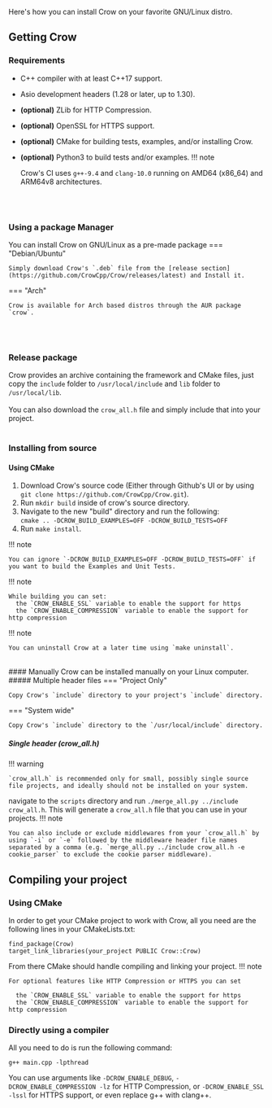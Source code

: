 Here's how you can install Crow on your favorite GNU/Linux distro.
## Getting Crow

### Requirements
 - C++ compiler with at least C++17 support.
 - Asio development headers (1.28 or later, up to 1.30).
 - **(optional)** ZLib for HTTP Compression.
 - **(optional)** OpenSSL for HTTPS support.
 - **(optional)** CMake for building tests, examples, and/or installing Crow.
 - **(optional)** Python3 to build tests and/or examples.
!!! note

    Crow's CI uses `g++-9.4` and `clang-10.0` running on AMD64 (x86_64) and ARM64v8 architectures.


<br><br>

### Using a package Manager
You can install Crow on GNU/Linux as a pre-made package
=== "Debian/Ubuntu"

    Simply download Crow's `.deb` file from the [release section](https://github.com/CrowCpp/Crow/releases/latest) and Install it.

=== "Arch"

    Crow is available for Arch based distros through the AUR package `crow`.


<br><br>
### Release package
Crow provides an archive containing the framework and CMake files, just copy the `include` folder to `/usr/local/include` and `lib` folder to `/usr/local/lib`.<br><br>
You can also download the `crow_all.h` file and simply include that into your project.
<br><br>
### Installing from source
#### Using CMake
1. Download Crow's source code (Either through Github's UI or by using<br> `git clone https://github.com/CrowCpp/Crow.git`).
2. Run `mkdir build` inside of crow's source directory.
3. Navigate to the new "build" directory and run the following:<br>
`cmake .. -DCROW_BUILD_EXAMPLES=OFF -DCROW_BUILD_TESTS=OFF`
4. Run `make install`.

!!! note

    You can ignore `-DCROW_BUILD_EXAMPLES=OFF -DCROW_BUILD_TESTS=OFF` if you want to build the Examples and Unit Tests.

!!! note

    While building you can set:
	  the `CROW_ENABLE_SSL` variable to enable the support for https
	  the `CROW_ENABLE_COMPRESSION` variable to enable the support for http compression

!!! note

    You can uninstall Crow at a later time using `make uninstall`.

<br>
#### Manually
Crow can be installed manually on your Linux computer.
##### Multiple header files
=== "Project Only"

    Copy Crow's `include` directory to your project's `include` directory.

=== "System wide"

    Copy Crow's `include` directory to the `/usr/local/include` directory.

##### Single header (crow_all.h)
!!! warning

    `crow_all.h` is recommended only for small, possibly single source file projects, and ideally should not be installed on your system.

navigate to the `scripts` directory and run `./merge_all.py ../include crow_all.h`. This will generate a `crow_all.h` file that you can use in your projects.
!!! note

    You can also include or exclude middlewares from your `crow_all.h` by using `-i` or `-e` followed by the middleware header file names separated by a comma (e.g. `merge_all.py ../include crow_all.h -e cookie_parser` to exclude the cookie parser middleware).

## Compiling your project
### Using CMake
In order to get your CMake project to work with Crow, all you need are the following lines in your CMakeLists.txt:
```
find_package(Crow)
target_link_libraries(your_project PUBLIC Crow::Crow)
```
From there CMake should handle compiling and linking your project.
!!! note

    For optional features like HTTP Compression or HTTPS you can set

	  the `CROW_ENABLE_SSL` variable to enable the support for https
	  the `CROW_ENABLE_COMPRESSION` variable to enable the support for http compression

### Directly using a compiler
All you need to do is run the following command:
```
g++ main.cpp -lpthread
```
You can use arguments like `-DCROW_ENABLE_DEBUG`, `-DCROW_ENABLE_COMPRESSION -lz` for HTTP Compression, or `-DCROW_ENABLE_SSL -lssl` for HTTPS support, or even replace g++ with clang++.
